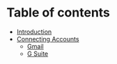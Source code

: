 # Table of contents

* [Introduction](README.md)
* [Connecting Accounts](connecting-accounts/README.md)
  * [Gmail](connecting-accounts/gmail.md)
  * [G Suite](connecting-accounts/g-suite.md)

